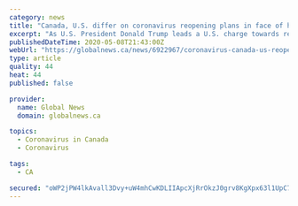```yaml
---
category: news
title: "Canada, U.S. differ on coronavirus reopening plans in face of historic unemployment"
excerpt: "As U.S. President Donald Trump leads a U.S. charge towards reopening shuttered businesses and easing stay-at-home orders, to the chagrin of nervous public health officials, Canada is taking a dramatically different go-slow approach."
publishedDateTime: 2020-05-08T21:43:00Z
webUrl: "https://globalnews.ca/news/6922967/coronavirus-canada-us-reopening/"
type: article
quality: 44
heat: 44
published: false

provider:
  name: Global News
  domain: globalnews.ca

topics:
  - Coronavirus in Canada
  - Coronavirus

tags:
  - CA

secured: "oWP2jPW4lkAvall3Dvy+uW4mhCwKDLIIApcXjRrOkzJ0grv8KgXpx63l1UpC7V/Hv6vTIZQu/VYoFu+ep9edrsshlFo4mnvvnU0FJ6dpjsU/Gn98Vj+7++M2N32O5sH1CH/1f5oWF+VugbFc/OoBLFF2F/x3WeLA5w93RXg9bbHGjAEtpeXnH9lPbWH0KIyrzQE1zUs1wMgE3Gsn2O5dkwU+GPRDrD+9Pxq0UsZDNwUh6o1ETJRClAFdw6h9YoexH1QD84KFmLqmjzVv+kF77Je/7TSVCbiu+eAoQPEdGwe1deT8umPnm9KpSNiCw2B5E3eBRiQVsK8Rw9tfZdiQlOtbe0eayqVYZuHl16mfA3SdecxxzOL422jIqhFAercv7GJqeDrgZvfXEv9NybZxy7WCMChjddNYzoWZ8/BBThphuF+bC5NBVWx8z5ItPpr7NMym57puBUqWbSzBIr1CLx7et2ot9ZBb1xLdgPmhltQ=;hAsr/1+C8KrU2eA0oLUjXg=="
---
```


